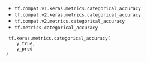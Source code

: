 - `tf.compat.v1.keras.metrics.categorical_accuracy`
- `tf.compat.v2.keras.metrics.categorical_accuracy`
- `tf.compat.v2.metrics.categorical_accuracy`
- `tf.metrics.categorical_accuracy`

```
 tf.keras.metrics.categorical_accuracy(
    y_true,
    y_pred
)
```
